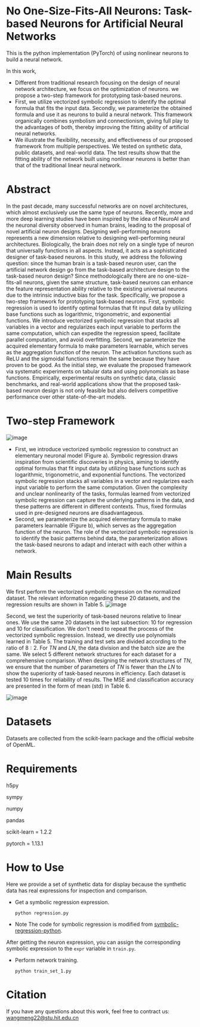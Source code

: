 # No One-Size-Fits-All Neurons: Task-based Neurons for Artificial Neural Networks
This is the python implementation (PyTorch) of using nonlinear neurons to build a neural network.

In this work,
+ Different from traditional research focusing on the design of neural network architecture, we focus on the optimization of neurons. we propose a two-step framework for prototyping task-based neurons. 
+ First, we utilize vectorized symbolic regression to identify the optimal formula that fits the input data. Secondly, we parameterize the obtained formula and use it as neurons to build a neural network. This framework organically combines symbolism and connectionism, giving full play to the advantages of both, thereby improving the fitting ability of artificial neural networks.
+ We illustrate the flexibility, necessity, and effectiveness of our proposed framework from multiple perspectives. We tested on synthetic data, public datasets, and real-world data. The test results show that the fitting ability of the network built using nonlinear neurons is better than that of the traditional linear neural network.

# Abstract
In the past decade, many successful networks are on novel architectures, which almost exclusively use the same type of
neurons. Recently, more and more deep learning studies have been inspired by the idea of NeuroAI and the neuronal diversity
observed in human brains, leading to the proposal of novel artificial neuron designs. Designing well-performing neurons represents a new dimension relative to designing well-performing neural architectures. Biologically, the brain does not rely on a single type of neuron that universally functions in all aspects. Instead, it acts as a sophisticated designer of task-based neurons. In this study, we address the following question: since the human brain is a task-based neuron user, can the artificial network design go from the task-based architecture design to the task-based neuron design? Since methodologically there are no one-size-fits-all neurons, given the same structure, task-based neurons can enhance the feature representation ability relative to the existing universal neurons due to the intrinsic inductive bias for the task. Specifically, we propose a two-step framework for prototyping task-based neurons. First, symbolic regression is used to identify optimal formulas that fit input data by utilizing base functions such as logarithmic, trigonometric, and exponential functions. We introduce vectorized symbolic regression that stacks all variables in a vector and regularizes each input variable to perform the same computation, which can expedite the regression speed, facilitate parallel computation, and avoid overfitting. Second, we parameterize the acquired elementary formula to make parameters learnable, which serves as the aggregation function of the neuron. The activation functions such as ReLU and the sigmoidal functions remain the same because they have proven to be good. As the initial step, we evaluate the proposed framework via systematic experiments on tabular data and using polynomials as base functions. Empirically, experimental results on synthetic data, classic benchmarks, and real-world applications show that the proposed task-based neuron design is not only feasible but also delivers competitive performance over other state-of-the-art models. 

# Two-step Framework
![image](https://github.com/NewT123-WM/Task_based_neurons/blob/main/framework.png)
+ First, we introduce vectorized symbolic regression to construct an elementary neuronal model (Figure a). Symbolic regression draws inspiration from scientific discoveries in physics, aiming to identify optimal formulas that fit input data by utilizing base functions such as logarithmic, trigonometric, and exponential functions. The vectorized symbolic regression stacks all variables in a vector and regularizes each input variable to perform the same computation. Given the complexity and unclear nonlinearity of the tasks, formulas learned from vectorized symbolic regression can capture the underlying patterns in the data, and these patterns are different in different contexts. Thus, fixed formulas used in pre-designed neurons are disadvantageous.
+ Second, we parameterize the acquired elementary formula to make parameters learnable (Figure b), which serves as the aggregation function of the neuron. The role of the vectorized symbolic regression is to identify the basic patterns behind data, the parameterization allows the task-based neurons to adapt and interact with each other within a network.

# Main Results

We first perform the vectorized symbolic regression on the normalized dataset. The relevant information regarding these 20 datasets, and the regression results are shown in Table 5.
![image](https://github.com/NewT123-WM/Task_based_neurons/blob/main/table5.png)

Second, we test the superiority of task-based neurons relative to linear ones. We use the same 20 datasets in the last subsection: 10 for regression and 10 for classification. We don't need to repeat the process of the vectorized symbolic regression. Instead, we directly use polynomials learned in Table 5. The training and test sets are divided according to the ratio of $8:2$. For *TN*  and *LN*, the data division and the batch size are the same. We select 5 different network structures for each dataset for a comprehensive comparison. When designing the network structures of *TN*, we ensure that the number of parameters of *TN* is fewer than the *LN* to show the superiority of task-based neurons in efficiency. Each dataset is tested 10 times for reliability of results. The MSE and classification accuracy are presented in the form of $\mathrm{mean}~(\mathrm{std})$ in Table 6.

![image](https://github.com/NewT123-WM/Task_based_neurons/blob/main/table6.png)

# Datasets
Datasets are collected from the scikit-learn package and the official website of OpenML.

# Requirements
h5py

sympy

numpy

pandas  

scikit-learn = 1.2.2

pytorch = 1.13.1

# How to Use
Here we provide a set of synthetic data for display because the synthetic data has real expressions for inspection and comparison.
+ Get a symbolic regression expression.

  ```
  python regression.py
  ```
+ Note
The code for symbolic regression is modified from [symbolic-regression-python](https://github.com/datarobot-community/symbolic-regression-python).

After getting the neuron expression, you can assign the corresponding symbolic expression to the `expr` variable in `train.py`.

+ Perform network training.

  ```
  python train_set_1.py
  ```

# Citation

If you have any questions about this work, feel free to contract us: wangmeng22@stu.hit.edu.cn


